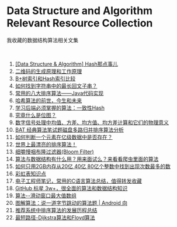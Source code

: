 # Data Structure and Algorithm Relevant Resource Collection
我收藏的数据结构算法相关文集

<br />

1. [\[Data Structure & Algorithm\] Hash那点事儿](https://www.cnblogs.com/maybe2030/p/4719267.html)
1. [二维码的生成原理和工作原理](https://www.toutiao.com/i6610076801991442958)
1. [B+树索引和Hash索引比较](https://www.toutiao.com/i6621134277289443848)
1. [如何找到字符串中的最长回文子串？](https://blog.csdn.net/csdnnews/article/details/82920678)
1. [常用的八大排序算法——Java代码实现](https://www.toutiao.com/i6609876623455945219)
1. [哈希算法的前世，今生和未来](https://www.toutiao.com/i6588799602516820487)
1. [学习后端必须掌握的算法：一致性Hash](https://www.toutiao.com/a6666428704681361931)
1. [究竟什么是位图？](https://www.toutiao.com/a6635969936416047629)
1. [数字信号处理中均值、方差、均方值、均方差计算和它们的物理意义](https://blog.csdn.net/wordwarwordwar/article/details/63251674)
1. [BAT 经典算法笔试题磁盘多路归并排序算法分析](https://www.toutiao.com/a6647346600018444813)
1. [如何判断一个元素在亿级数据中是否存在？](https://www.toutiao.com/a6660703104977076750)
1. [世界上最漂亮的排序算法！](https://www.toutiao.com/a6673821352278884876/)
1. [细嚼慢咽布隆过滤器(Bloom Filter)](https://www.toutiao.com/a6696450926237975051)
1. [算法与数据结构有什么用？用来面试么？来看看爬虫里面的算法](https://www.toutiao.com/a6697564360186790411)
1. [如何只用2GB内存从20亿 40亿 80亿个整数中找到出现次数最多的数](https://www.toutiao.com/a6699568003001877000)
1. [彩虹表知识点](https://www.toutiao.com/a6700345554993414659)
1. [电子工程师笔记，常用的C语言算法总结，值得转发收藏](https://www.toutiao.com/a6707810577844011524)
1. [GitHub 标星 3w+，很全面的算法和数据结构知识](https://toutiao.com/group/6720885496702042638/)
1. [算法--滑动窗口最大值数组](https://www.toutiao.com/i6723898482559549959)
1. [图解算法：说一道字节跳动的算法题 | Android 向](https://www.toutiao.com/a6727186302137041416)
1. [推荐系统中排序算法的发展历程总结](https://www.toutiao.com/a6742414337744306701/)
1. [最短路径-Dijkstra算法和Floyd算法](https://www.toutiao.com/a6730185114266894856)

